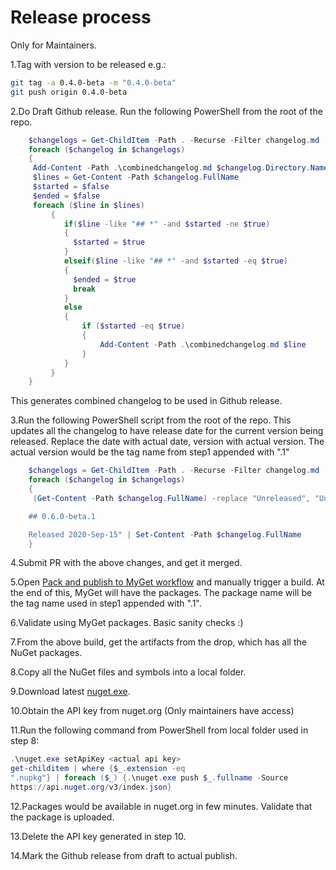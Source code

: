 # Release process

Only for Maintainers.

1.Tag with version to be released e.g.:

   ```sh
   git tag -a 0.4.0-beta -m "0.4.0-beta"
   git push origin 0.4.0-beta
   ```

2.Do Draft Github release. Run the following PowerShell from the root of the
   repo.

```powershell
    $changelogs = Get-ChildItem -Path . -Recurse -Filter changelog.md
    foreach ($changelog in $changelogs)
    {
     Add-Content -Path .\combinedchangelog.md $changelog.Directory.Name
     $lines = Get-Content -Path $changelog.FullName
     $started = $false
     $ended = $false
     foreach ($line in $lines)
         {
            if($line -like "## *" -and $started -ne $true)
            {
              $started = $true
            }
            elseif($line -like "## *" -and $started -eq $true)
            {
              $ended = $true
              break
            }
            else
            {
                if ($started -eq $true)
                {
                    Add-Content -Path .\combinedchangelog.md $line
                }
            }
         }
    }
```

   This generates combined changelog to be used in Github release.

3.Run the following PowerShell script from the root of the repo.
   This updates all the changelog to have release date for the
   current version being released.
   Replace the date with actual date, version with actual version.
   The actual version would be the tag name from step1 appended with
   ".1"

```powershell
    $changelogs = Get-ChildItem -Path . -Recurse -Filter changelog.md
    foreach ($changelog in $changelogs)
    {
     (Get-Content -Path $changelog.FullName) -replace "Unreleased", "Unreleased

    ## 0.6.0-beta.1

    Released 2020-Sep-15" | Set-Content -Path $changelog.FullName
    }
```

4.Submit PR with the above changes, and get it merged.

5.Open [Pack and publish to MyGet
   workflow](https://github.com/open-telemetry/opentelemetry-dotnet/actions?query=workflow%3A%22Pack+and+publish+to+Myget%22)
   and manually trigger a build. At the end of this, MyGet will have the
   packages. The package name will be the tag name used in step1 appended with
   ".1".

6.Validate using MyGet packages. Basic sanity checks :)

7.From the above build, get the artifacts from the drop, which has all the
   NuGet packages.

8.Copy all the NuGet files and symbols into a local folder.

9.Download latest [nuget.exe](https://www.nuget.org/downloads).

10.Obtain the API key from nuget.org (Only maintainers have access)

11.Run the following command from PowerShell from local folder used in step 8:

   ```powershell
   .\nuget.exe setApiKey <actual api key>
   get-childitem | where {$_.extension -eq
   ".nupkg"} | foreach ($_) {.\nuget.exe push $_.fullname -Source
   https://api.nuget.org/v3/index.json}
   ```

12.Packages would be available in nuget.org in few minutes.
   Validate that the package is uploaded.

13.Delete the API key generated in step 10.

14.Mark the Github release from draft to actual publish.
